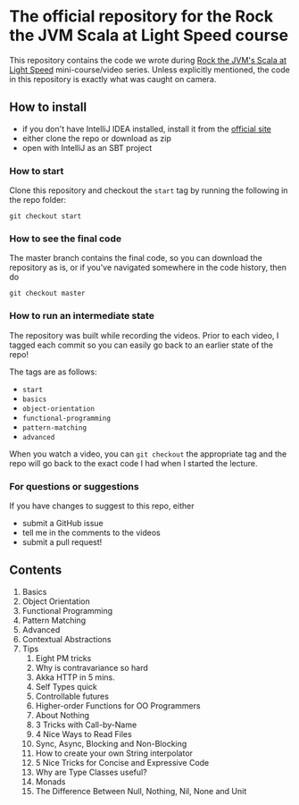 # The official repository for the Rock the JVM Scala at Light Speed course

This repository contains the code we wrote during  [Rock the JVM's Scala at Light Speed](https://rockthejvm.com/course/scala-at-light-speed) mini-course/video series. Unless explicitly mentioned, the code in this repository is exactly what was caught on camera.

## How to install

- if you don't have IntelliJ IDEA installed, install it from the [official site](https://jetbrains.com)
- either clone the repo or download as zip
- open with IntelliJ as an SBT project

### How to start

Clone this repository and checkout the `start` tag by running the following in the repo folder:

```
git checkout start
```

### How to see the final code

The master branch contains the final code, so you can download the repository as is, or if you've navigated somewhere in the code history, then do

```
git checkout master
```

### How to run an intermediate state

The repository was built while recording the videos. Prior to each video, I tagged each commit so you can easily go back to an earlier state of the repo!

The tags are as follows:

* `start`
* `basics`
* `object-orientation`
* `functional-programming`
* `pattern-matching`
* `advanced`

When you watch a video, you can `git checkout` the appropriate tag and the repo will go back to the exact code I had when I started the lecture.

### For questions or suggestions

If you have changes to suggest to this repo, either
- submit a GitHub issue
- tell me in the comments to the videos
- submit a pull request!

## Contents
  1. Basics
  2. Object Orientation
  3. Functional Programming
  4. Pattern Matching
  5. Advanced
  6. Contextual Abstractions
  7. Tips
     1. Eight PM tricks
     2. Why is contravariance so hard
     3. Akka HTTP in 5 mins.
     4. Self Types quick
     5. Controllable futures
     6. Higher-order Functions for OO Programmers
     7. About Nothing
     8. 3 Tricks with Call-by-Name
     9. 4 Nice Ways to Read Files
     10. Sync, Async, Blocking and Non-Blocking
     11. How to create your own String interpolator
     12. 5 Nice Tricks for Concise and Expressive Code
     13. Why are Type Classes useful?
     14. Monads
     15. The Difference Between Null, Nothing, Nil, None and Unit
     